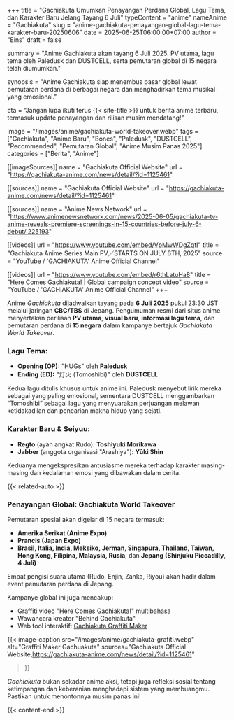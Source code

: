 +++
title = "Gachiakuta Umumkan Penayangan Perdana Global, Lagu Tema, dan Karakter Baru Jelang Tayang 6 Juli"
typeContent = "anime"
nameAnime = "Gachiakuta"
slug = "anime-gachiakuta-penayangan-global-lagu-tema-karakter-baru-20250606"
date = 2025-06-25T06:00:00+07:00
author = "Eins"
draft = false

summary = "Anime Gachiakuta akan tayang 6 Juli 2025. PV utama, lagu tema oleh Paledusk dan DUSTCELL, serta pemutaran global di 15 negara telah diumumkan."

synopsis = "Anime Gachiakuta siap menembus pasar global lewat pemutaran perdana di berbagai negara dan menghadirkan tema musikal yang emosional."

cta = "Jangan lupa ikuti terus {{< site-title >}} untuk berita anime terbaru, termasuk update penayangan dan rilisan musim mendatang!"


image = "/images/anime/gachiakuta-world-takeover.webp"
tags = ["Gachiakuta", "Anime Baru", "Bones", "Paledusk", "DUSTCELL", "Recommended", "Pemutaran Global", "Anime Musim Panas 2025"]
categories = ["Berita", "Anime"]

[[imageSources]]
name = "Gachiakuta Official Website"
url = "https://gachiakuta-anime.com/news/detail/?id=1125461"

[[sources]]
name = "Gachiakuta Official Website"
url = "https://gachiakuta-anime.com/news/detail/?id=1125461"

[[sources]]
name = "Anime News Network"
url = "https://www.animenewsnetwork.com/news/2025-06-05/gachiakuta-tv-anime-reveals-premiere-screenings-in-15-countries-before-july-6-debut/.225193"

[[videos]]
url = "https://www.youtube.com/embed/VpMwWDgZqtI"
title = "Gachiakuta Anime Series Main PV／STARTS ON JULY 6TH, 2025"
source = "YouTube / 'GACHIAKUTA' Anime Official Channel"

[[videos]]
url = "https://www.youtube.com/embed/r6thLatuHa8"
title = "Here Comes Gachiakuta! | Global campaign concept video"
source = "YouTube / 'GACHIAKUTA' Anime Official Channel"
+++


Anime *Gachiakuta* dijadwalkan tayang pada **6 Juli 2025** pukul 23:30 JST melalui jaringan **CBC/TBS** di Jepang. Pengumuman resmi dari situs anime menyertakan perilisan **PV utama**, **visual baru**, **informasi lagu tema**, dan pemutaran perdana di **15 negara** dalam kampanye bertajuk *Gachiakuta World Takeover*.

### **Lagu Tema:**

- **Opening (OP):** "HUGs" oleh **Paledusk**
- **Ending (ED):** "灯火 (Tomoshibi)" oleh **DUSTCELL**

Kedua lagu ditulis khusus untuk anime ini. Paledusk menyebut lirik mereka sebagai yang paling emosional, sementara DUSTCELL menggambarkan “Tomoshibi” sebagai lagu yang menyuarakan perjuangan melawan ketidakadilan dan pencarian makna hidup yang sejati.

### **Karakter Baru & Seiyuu:**

- **Regto** (ayah angkat Rudo): **Toshiyuki Morikawa**
- **Jabber** (anggota organisasi "Arashiya"): **Yūki Shin**

Keduanya mengekspresikan antusiasme mereka terhadap karakter masing-masing dan kedalaman emosi yang dibawakan dalam cerita.

{{< related-auto >}}

### **Penayangan Global: Gachiakuta World Takeover**

Pemutaran spesial akan digelar di 15 negara termasuk:
- **Amerika Serikat (Anime Expo)**
- **Prancis (Japan Expo)**
- **Brasil, Italia, India, Meksiko, Jerman, Singapura, Thailand, Taiwan, Hong Kong, Filipina, Malaysia, Rusia**, dan **Jepang (Shinjuku Piccadilly, 4 Juli)**

Empat pengisi suara utama (Rudo, Enjin, Zanka, Riyou) akan hadir dalam event pemutaran perdana di Jepang.

Kampanye global ini juga mencakup:
- Graffiti video "Here Comes Gachiakuta!" multibahasa
- Wawancara kreator "Behind Gachiakuta"
- Web tool interaktif: [Gachiakuta Graffiti Maker](https://graffiti-maker.gachiakuta-anime.com)

{{< image-caption
  src="/images/anime/gachiakuta-grafiti.webp"
  alt="Graffiti Maker Gachuakuta"
  sources="Gachiakuta Official Website,https://gachiakuta-anime.com/news/detail/?id=1125461"
>}}

*Gachiakuta* bukan sekadar anime aksi, tetapi juga refleksi sosial tentang ketimpangan dan keberanian menghadapi sistem yang membuangmu. Pastikan untuk menontonnya musim panas ini!


{{< content-end >}}
